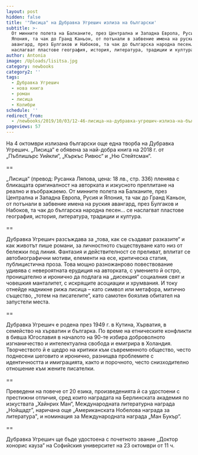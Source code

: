 ```yaml
---
layout: post
hidden: false
title: '"Лисица" на Дубравка Угрешич излиза на български'
subtitle: >-
  От минните полета на Балканите, през Централна и Западна Европа, Русия и
  Япония, та чак до Гранд Каньон, от потънали в забвение имена на руския
  авангард, през Булгаков и Набоков, та чак до българска народна песен… се
  наслагват пластове география, история, литература, традиции и култура
author: Antonia
image: /Uploads/lisitsa.jpg
category: newbooks
category2: ''
tags:
  - Дубравка Угрешич
  - нова книга
  - роман
  - лисица
  - Колибри
schedule: ''
redirect_from:
  - /newbooks/2019/10/03/12-46-лисица-на-дубравка-угрешич-излиза-на-български
pageviews: 57
---
```

На 4 октомври излизана български още една творба на Дубравка Угрешич. „Лисица“ е обявена за най-добра книга на 2018 г. от „Пъблишърс Уийкли“, „Къркъс Ривюс“ и „Ню Стейтсман“.

\== 

„Лисица“ (превод: Русанка Ляпова, цена: 18 лв., стр. 336) пленява с бликащата оригиналност на авторката и изкусното преплитане на реално и въображаемо. От минните полета на Балканите, през Централна и Западна Европа, Русия и Япония, та чак до Гранд Каньон, от потънали в забвение имена на руския авангард, през Булгаков и Набоков, та чак до българска народна песен… се наслагват пластове география, история, литература, традиции и култура. 

\==

Дубравка Угрешич разсъждава за „това, как се създават разказите“ и как животът пише романи, за личностното съществуване като низ от бележки под линия. Фантазия и действителност се преливат, вплитат се автобиографични мотиви, елементи на есе, критическа статия, публицистична проза. Това мощно разножанрово повествование удивява с невероятната ерудиция на авторката, с умението й остро, проницателно и иронично да подлага на „дисекция“ социалния свят и човешкия манталитет, с искрящите асоциации и хрумвания. И току отнейде надникне рижа лисица – като символ или метафора, митично същество, „тотем на писателите“, като самотен боязлив обитател на запустели места.

\==

Дубравка Угрешич е родена през 1949 г. в Кутина, Хърватия, в семейство на хърватин и българка. По време на етническите конфликти в бивша Югославия в началото на 90-те избира доброволното изгнаничество и интелектуална свобода и емигрира в Холандия. Творчеството й е щедро на критики към съвременното общество, често поднесени шеговито и иронично, разнищва проблемите с идентичността и имиграцията, както и порочното, често снизходително отношение към жените писателки. 

\==

Преведени на повече от 20 езика, произведенията й са удостоени с престижни отличия, сред които наградата на Берлинската академия по изкуствата „Хайнрих Ман“, Международната литературна награда „Нойщадт”, наричана още „Американската Нобелова награда за литература", и номинация за Международната награда „Ман Букър“.

\==

Дубравка Угрешич ще бъде удостоена с почетното звание „Доктор хонорис кауза” на Софийския университет на 23 октомври от 11 ч.
